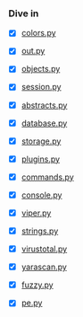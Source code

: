 ### Dive in

* [x] [colors.py](https://github.com/18z/viper-research/blob/master/materials/2-46a2a/colors-dive-in.md)

* [x] [out.py](https://github.com/18z/viper-research/blob/master/materials/2-46a2a/out-dive-in.md)

* [x] [objects.py](https://github.com/18z/viper-research/blob/master/materials/2-46a2a/objects-dive-in.md)

* [x] [session.py](https://github.com/18z/viper-research/blob/master/materials/2-46a2a/session-dive-in.md)

* [x] [abstracts.py](https://github.com/18z/viper-research/blob/master/materials/2-46a2a/abstracts-dive-in.md)

* [x] [database.py](https://github.com/18z/viper-research/blob/master/materials/2-46a2a/database-dive-in.md)

* [x] [storage.py](https://github.com/18z/viper-research/blob/master/materials/2-46a2a/storage-dive-in.md)

* [x] [plugins.py](https://github.com/18z/viper-research/blob/master/materials/2-46a2a/plugins-dive-in.md)

* [x] [commands.py](https://github.com/18z/viper-research/blob/master/materials/2-46a2a/commands-dive-in.md)

* [x] [console.py](https://github.com/18z/viper-research/blob/master/materials/2-46a2a/console-dive-in.md)

* [x] [viper.py](https://github.com/18z/viper-research/blob/master/materials/2-46a2a/viper-dive-in.md)

* [x] [strings.py](https://github.com/18z/viper-research/blob/master/materials/2-46a2a/strings-dive-in.md)

* [x] [virustotal.py](https://github.com/18z/viper-research/blob/master/materials/2-46a2a/virustotal-dive-in.md)

* [x] [yarascan.py](https://github.com/18z/viper-research/blob/master/materials/2-46a2a/yarascan-dive-in.md)

* [x] [fuzzy.py](https://github.com/18z/viper-research/blob/master/materials/2-46a2a/fuzzy-dive-in.md)

* [x] [pe.py](https://github.com/18z/viper-research/blob/master/materials/2-46a2a/pe-dive-in.md)
